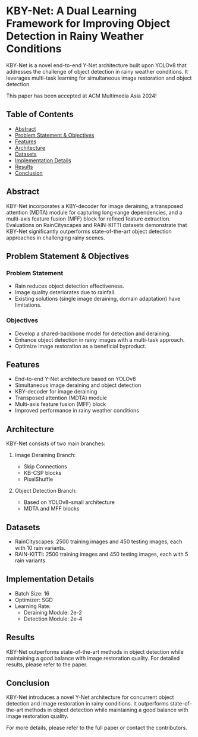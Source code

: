 # KBY-Net: A Dual Learning Framework for Improving Object Detection in Rainy Weather Conditions

KBY-Net is a novel end-to-end Y-Net architecture built upon YOLOv8 that addresses the challenge of object detection in rainy weather conditions. It leverages multi-task learning for simultaneous image restoration and object detection.

This paper has been accepted at ACM Multimedia Asia 2024!

## Table of Contents
- [Abstract](#abstract)
- [Problem Statement & Objectives](#problem-statement--objectives)
- [Features](#features)
- [Architecture](#architecture)
- [Datasets](#datasets)
- [Implementation Details](#implementation-details)
- [Results](#results)
- [Conclusion](#conclusion)


## Abstract

KBY-Net incorporates a KBY-decoder for image deraining, a transposed attention (MDTA) module for capturing long-range dependencies, and a multi-axis feature fusion (MFF) block for refined feature extraction. Evaluations on RainCityscapes and RAIN-KITTI datasets demonstrate that KBY-Net significantly outperforms state-of-the-art object detection approaches in challenging rainy scenes.

## Problem Statement & Objectives

### Problem Statement
- Rain reduces object detection effectiveness.
- Image quality deteriorates due to rainfall.
- Existing solutions (single image deraining, domain adaptation) have limitations.

### Objectives
- Develop a shared-backbone model for detection and deraining.
- Enhance object detection in rainy images with a multi-task approach.
- Optimize image restoration as a beneficial byproduct.

## Features

- End-to-end Y-Net architecture based on YOLOv8
- Simultaneous image deraining and object detection
- KBY-decoder for image deraining
- Transposed attention (MDTA) module
- Multi-axis feature fusion (MFF) block
- Improved performance in rainy weather conditions

## Architecture

KBY-Net consists of two main branches:

1. Image Deraining Branch:
   - Skip Connections
   - KB-CSP blocks
   - PixelShuffle

2. Object Detection Branch:
   - Based on YOLOv8-small architecture
   - MDTA and MFF blocks

## Datasets

- RainCityscapes: 2500 training images and 450 testing images, each with 10 rain variants.
- RAIN-KITTI: 2500 training images and 450 testing images, each with 5 rain variants.

## Implementation Details

- Batch Size: 16
- Optimizer: SGD
- Learning Rate:
  - Deraining Module: 2e-2
  - Detection Module: 2e-4

## Results

KBY-Net outperforms state-of-the-art methods in object detection while maintaining a good balance with image restoration quality. For detailed results, please refer to the paper.

## Conclusion

KBY-Net introduces a novel Y-Net architecture for concurrent object detection and image restoration in rainy conditions. It outperforms state-of-the-art methods in object detection while maintaining a good balance with image restoration quality.


For more details, please refer to the full paper or contact the contributors.
